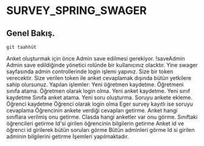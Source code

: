 # SURVEY_SPRING_SWAGER
## Genel Bakış.

```
git taahhüt
```

Anket oluşturmak için önce Admin save edilmesi gerekiyor.   !saveAdmin
Admin save edildiğinde yönetici rolünde bir kullanıcınız olacktır. 
Yine swager sayfasında admin controllerinde login işlemi yapınız.
Size bir token verecektir. 
Size verilen token ile anket cevaplamak dışında bütün yetkilere sahip olursunuz.
Yapılan işlemler:
Yeni öğretmen kaydetme.
Öğretmeni sınıfa atama.
Öğretmen olarak login olma.
Yeni anket kaydetme. 
Yeni sınıf kaydetme
Sınıfa anket atama.
Yeni soru oluşturma.
Soruyu ankete ekleme.
Öğrenci kaydetme
Öğrenci olarak login olma
Eger survey kayıtlı ise soruyu cevaplama
Öğrencinin ankete verdiği cevapları getirme.
Anket hangi sınıflara verilmiş onu getirme.
Clasda hangi anketler var onu görme.
Sınıftaki öğrencileri getirme
Id'si girilen öğrencinin bilgilerin getirme
Anket id ve öğrenci id girilerek bütün soruları görme
Bütün adminleri görme
Id si girilen adminin bilgilerini getirme
İşemleri yapılmaktadır.





